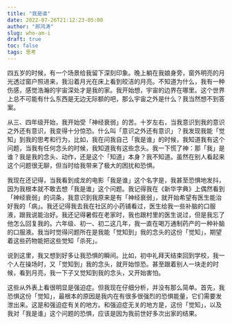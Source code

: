 ```yaml
---
title: "我是谁"
date: 2022-07-26T21:12:23-05:00
author: "郝鸿涛"
slug: who-am-i
draft: true
toc: false
tags: 思考
---
```

四五岁的时候，有一个场景给我留下深刻印象。晚上躺在我娘身旁，窗外明亮的月光透过窗户照进来，我沿着月光在床上看到皎洁的月亮。不知道为什么，我有一种伤感，感觉浩瀚的宇宙深处才是我的家。我开始想，宇宙的边界在哪里。这个世界上总不可能有什么东西是无边无际额的吧，那么宇宙之外是什么？我当然想不到答案。

从三、四年级开始，我开始受「神经衰弱」的苦。十岁左右，当我意识到我的意识之外还有意识，我变得十分惊恐。什么叫「意识之外还有意识」？我发现我能「觉知」到我的思考和行为，比如，我在问我自己「我是谁」的时候，我知道我有这个问题，当我有任何念头的时候，我知道我有这些念头。我一下慌了神：那「我」是谁？我是我的念头、动作，还是这个「知道」本身？我不知道。虽然在别人看起来这个问题很无聊，但当时给我带来了极大的困扰和恐惧。

我现在还记得，当我看到成龙的电影「我是谁」这个名字是，我甚至恐惧地发抖，因为我根本就不敢去想「我是谁」这个问题。我记得我在《新华字典》上偶然看到「神经衰弱」的词条，我意识到我原来是有「神经衰弱」，就开始希望有医生能治好我的「病」。我还记得我去我在社区的小药铺看过，医生给我一些补脑的口服液，跟我说能治好。我还记得暑假在老家时，我也跟村里的医生说过，但是我忘了他怎么回复我的。六年级、初一、初二这几年，我一直在喝万通制药产的一种补脑的口服液。我当时觉得问题所在是我能「觉知到」我的念头的这份「觉知」，期望着这些药物能把这些觉知「杀死」。

说到这里，我又想到好多让我恐惧的瞬间。比如，初中礼拜天结束回到学校，我一个人在操场时，又「觉知到」我的念头，就开始惊恐。甚至跟着别人一块走的时候，看到月亮，我一下子又觉知到我的念头，又开始害怕。

这些从外表上看很明显是强迫症。但我现在仔细分析，并没有那么简单。首先，我恐惧这份「觉知」，最根本的原因是我内在有很多很强烈的恐惧能量，它们需要发泄出来。这是和强迫症有关的地方。和强迫症无关的地方是，这份「觉知」，以及我对「我是谁」这个问题的恐惧，应该是因为我前世好多次出家的结果。

